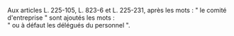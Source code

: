 Aux articles L. 225-105, L. 823-6 et L. 225-231, après les mots : " le comité d'entreprise " sont ajoutés les mots :\
" ou à défaut les délégués du personnel ".
